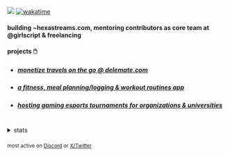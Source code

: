![](https://komarev.com/ghpvc/?username=dinxsh) [![wakatime](https://wakatime.com/badge/user/018cddd8-b17b-4e5f-a792-bed4da250ea7.svg)](https://wakatime.com/@018cddd8-b17b-4e5f-a792-bed4da250ea7)

#### building ~hexastreams.com, mentoring contributors as core team at @girlscript & freelancing

#### projects 🖱️
- ##### [monetize travels on the go @ delemate.com](https://delemate.com) 
- ##### [a fitness, meal planning/logging & workout routines app](https://github.com/dinxsh/aarogya) 
- ##### [hosting gaming esports tournaments for organizations & universities](https://sanityesports.live/)

<br>
<details>
<summary>stats</summary>

  
| Overview | Card |
|:--------:|:-------------------------:|
| ![Lines of Code & Base Introduction](assets/metrics.plugin.code.lines.svg) | ![Achievements](assets/metrics.plugin.achievements.svg) |


</details>

<sub>most active on [Discord](https://discord.com/users/989106479699210310) or [X/Twitter](https://x.com/dineshcodes)</sub>
